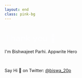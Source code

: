 ```yaml
---
layout: end
class: pink-bg
---
```



# Thank you 👋

I'm Bishwajeet Parhi. Appwrite Hero

<br/>

Say Hi 👋 on Twitter: [@biswa_20p](https://twitter.com/biswa_20p)

<br/>


<style>
    h1{
        color: #FEFEFF;
        font-weight: 600;
    }

    .pink-bg{
        background-color: #F02C64;
    }

</style>